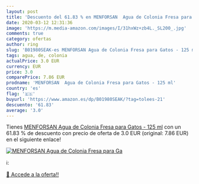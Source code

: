 ```yaml
---
layout: post
title: 'Descuento del 61.83 % en MENFORSAN  Agua de Colonia Fresa para Ga'
date: 2020-03-12 12:31:36
image: 'https://m.media-amazon.com/images/I/31hxWz+zb4L._SL200_.jpg'
comments: true
category: ofertas
author: ring
slug: 'B01980SEAK-es MENFORSAN Agua de Colonia Fresa para Gatos - 125 ml'
tags: agua, de, colonia
actualPrice: 3.0 EUR
currency: EUR
price: 3.0
comparePrice: 7.86 EUR
prodname: 'MENFORSAN  Agua de Colonia Fresa para Gatos - 125 ml'
country: 'es'
flag: '🇪🇸'
buyurl: 'https://www.amazon.es/dp/B01980SEAK/?tag=tolees-21'
descuento: '61.83'
average: '3.0'
---
```


Tienes [MENFORSAN  Agua de Colonia Fresa para Gatos - 125 ml](https://www.amazon.es/dp/B01980SEAK/?tag=tolees-21) con un 61.83 % de descuento con precio de oferta de 3.0 EUR (original: 7.86 EUR) en el siguiente enlace!

[![MENFORSAN  Agua de Colonia Fresa para Ga](https://m.media-amazon.com/images/I/31hxWz+zb4L._SL200_.jpg)](https://www.amazon.es/dp/B01980SEAK/?tag=tolees-21)

ℹ️:


[🛒 Accede a la oferta!!](https://www.amazon.es/dp/B01980SEAK/?tag=tolees-21)

